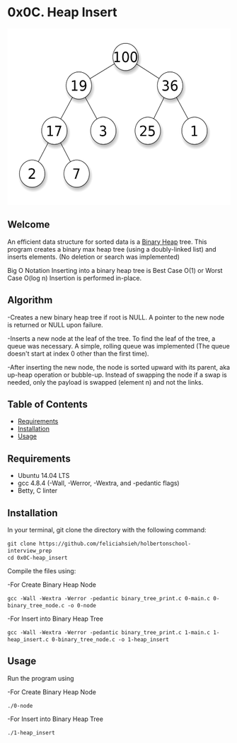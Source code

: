 # 0x0C. Heap Insert

<p align="center"><img src="MaxHeap.png" height="400px" /></p>

## Welcome

An efficient data structure for sorted data is a [Binary Heap](https://en.wikipedia.org/wiki/Binary_heap) tree. This program creates a binary max heap tree (using a doubly-linked list) and inserts elements. (No deletion or search was implemented)

Big O Notation
Inserting into a binary heap tree is Best Case	O(1) or Worst Case O(log n)
Insertion is performed in-place.

## Algorithm
-Creates a new binary heap tree if root is NULL. A pointer to the new node is returned or NULL upon failure.

-Inserts a new node at the leaf of the tree. To find the leaf of the tree, a queue was necessary. A simple, rolling queue was implemented (The queue doesn't start at index 0 other than the first time).

-After inserting the new node, the node is sorted upward with its parent, aka up-heap operation or bubble-up. Instead of swapping the node if a swap is needed, only the payload is swapped (element n) and not the links.

## Table of Contents
* [Requirements](#requirements)
* [Installation](#installation)
* [Usage](#usage)

## Requirements
* Ubuntu 14.04 LTS
* gcc 4.8.4 (-Wall, -Werror, -Wextra, and -pedantic flags)
* Betty, C linter

## Installation
In your terminal, git clone the directory with the following command:
```
git clone https://github.com/feliciahsieh/holbertonschool-interview_prep
cd 0x0C-heap_insert
```

Compile the files using:

-For Create Binary Heap Node
```
gcc -Wall -Wextra -Werror -pedantic binary_tree_print.c 0-main.c 0-binary_tree_node.c -o 0-node
```

-For Insert into Binary Heap Tree
```
gcc -Wall -Wextra -Werror -pedantic binary_tree_print.c 1-main.c 1-heap_insert.c 0-binary_tree_node.c -o 1-heap_insert
```

## Usage

Run the program using

-For Create Binary Heap Node
```
./0-node
```

-For Insert into Binary Heap Tree
```
./1-heap_insert
```
